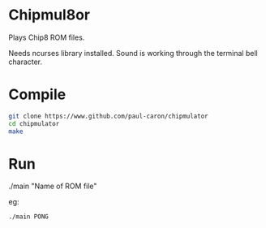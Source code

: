 
# Chipmul8or

Plays Chip8 ROM files.

Needs ncurses library installed. Sound is working through the terminal bell character.

# Compile

``` sh
git clone https://www.github.com/paul-caron/chipmulator
cd chipmulator
make
```

# Run

./main "Name of ROM file"

eg:
``` sh
./main PONG
```
